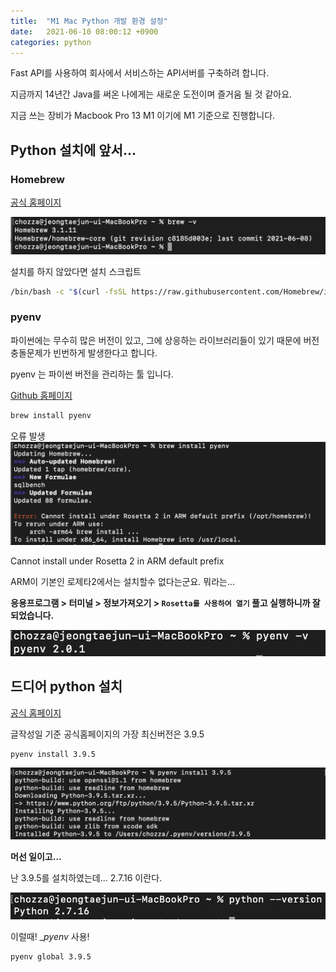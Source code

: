 ```yaml
---
title:  "M1 Mac Python 개발 환경 설정"
date:   2021-06-10 08:00:12 +0900
categories: python
---
```


Fast API를 사용하여 회사에서 서비스하는 API서버를 구축하려 합니다.

지금까지 14년간 Java를 써온 나에게는 새로운 도전이며 즐거움 될 것 같아요.

지금 쓰는 장비가 Macbook Pro 13 M1 이기에 M1 기준으로 진행합니다.

## Python 설치에 앞서...
### Homebrew
[공식 홈페이지](https://brew.sh/index_ko "Homebrew 공식홈페이지")

![버전확인](/assets/images/2021/06/20210610_01.png "버전확인 결과")

설치를 하지 않았다면 설치 스크립트
```sh
/bin/bash -c "$(curl -fsSL https://raw.githubusercontent.com/Homebrew/install/HEAD/install.sh)"
```

### pyenv

파이썬에는 무수히 많은 버전이 있고, 그에 상응하는 라이브러리들이 있기 때문에 버전충돌문제가 빈번하게 발생한다고 합니다.

pyenv 는 파이썬 버전을 관리하는 툴 입니다.

[Github 홈페이지](https://github.com/pyenv/pyenv)

```sh
brew install pyenv
```

오류 발생
![오류발생](/assets/images/2021/06/20210610_02.png "이런...")

Cannot install under Rosetta 2 in ARM default prefix

ARM이 기본인 로제타2에서는 설치할수 없다는군요. 뭐라는...

__응용프로그램 > 터미널 > 정보가져오기 > `Rosetta를 사용하여 열기` 풀고 실행하니까 잘되었습니다.__

![설치 성공](/assets/images/2021/06/20210610_03.png "pyenv 성공")

## 드디어 python 설치
[공식 홈페이지](https://www.python.org/)

글작성일 기준 공식홈페이지의 가장 최신버전은 3.9.5

```shell
pyenv install 3.9.5
```

![설치 성공](/assets/images/2021/06/20210610_04.png "python 성공")

__머선 일이고...__

난 3.9.5를 설치하였는데... 2.7.16 이란다.

![머선 일이고...](/assets/images/2021/06/20210610_05.png "이런")

이럴때! __pyenv_ 사용!

```shell
pyenv global 3.9.5
```